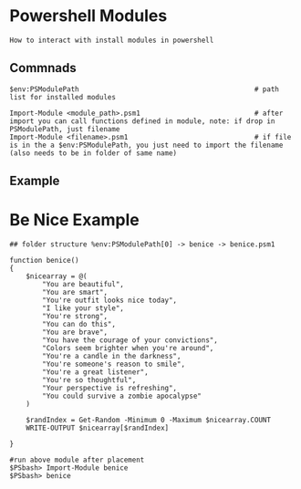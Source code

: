 # Powershell Modules

    How to interact with install modules in powershell
    
## Commnads

    $env:PSModulePath                                           # path list for installed modules
    
    Import-Module <module_path>.psm1                            # after import you can call functions defined in module, note: if drop in PSModulePath, just filename
    Import-Module <filename>.psm1                               # if file is in the a $env:PSModulePath, you just need to import the filename (also needs to be in folder of same name)
    
    
    
    
    
## Example

# Be Nice Example

    ## folder structure %env:PSModulePath[0] -> benice -> benice.psm1

    function benice()
    {
        $nicearray = @(
            "You are beautiful",
            "You are smart",
            "You're outfit looks nice today",
            "I like your style",
            "You're strong",
            "You can do this",
            "You are brave",
            "You have the courage of your convictions",
            "Colors seem brighter when you're around",
            "You're a candle in the darkness",
            "You're someone's reason to smile",
            "You're a great listener",
            "You're so thoughtful",
            "Your perspective is refreshing",
            "You could survive a zombie apocalypse"
        )

        $randIndex = Get-Random -Minimum 0 -Maximum $nicearray.COUNT
        WRITE-OUTPUT $nicearray[$randIndex]

    }
    
    #run above module after placement
    $PSbash> Import-Module benice
    $PSbash> benice